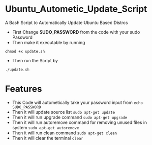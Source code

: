 # Ubuntu_Autometic_Update_Script
A Bash Script to Automatically Update Ubuntu Based Distros

* First Change <b>SUDO_PASSWORD</b> from the code with your sudo Password 
* Then make it executable by running 

```chmod +x update.sh```

* Then run the Script by

```./update.sh```

# Features 

* This Code will autometically take your password input from
``` echo SUDO_PASSWORD ```
* Then it will update source list
``` sudo apt-get update ```
* Then it will run upgrade command
``` sudo apt-get upgrade ```
* Then it will run autoremove command for removing unused files in system
``` sudo apt-get autoremove ```
* Then it will run clean command 
``` sudo apt-get clean ```
* Then it will clear the terminal
``` clear ```
